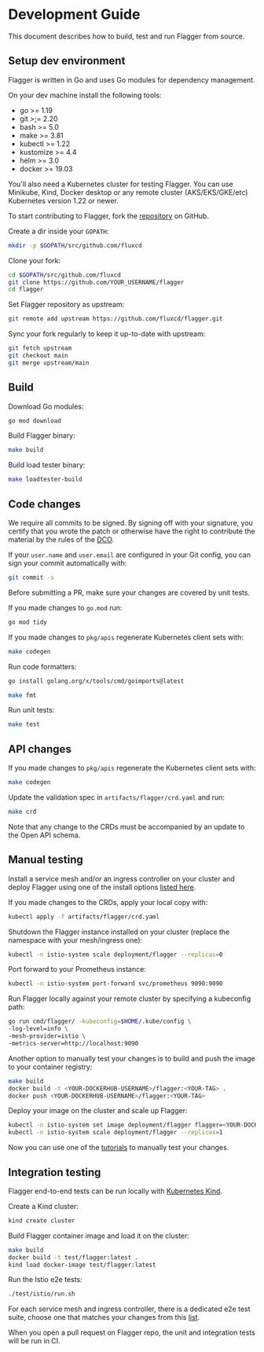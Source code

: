 # Development Guide

This document describes how to build, test and run Flagger from source.

## Setup dev environment

Flagger is written in Go and uses Go modules for dependency management.

On your dev machine install the following tools:

* go >= 1.19
* git >;= 2.20
* bash >= 5.0
* make >= 3.81
* kubectl >= 1.22
* kustomize >= 4.4
* helm >= 3.0
* docker >= 19.03

You'll also need a Kubernetes cluster for testing Flagger.
You can use Minikube, Kind, Docker desktop or any remote cluster (AKS/EKS/GKE/etc) Kubernetes version 1.22 or newer.

To start contributing to Flagger, fork the [repository](https://github.com/fluxcd/flagger) on GitHub.

Create a dir inside your `GOPATH`:

```bash
mkdir -p $GOPATH/src/github.com/fluxcd
```

Clone your fork:

```bash
cd $GOPATH/src/github.com/fluxcd
git clone https://github.com/YOUR_USERNAME/flagger
cd flagger
```

Set Flagger repository as upstream:

```bash
git remote add upstream https://github.com/fluxcd/flagger.git
```

Sync your fork regularly to keep it up-to-date with upstream:

```bash
git fetch upstream
git checkout main
git merge upstream/main
```

## Build

Download Go modules:

```bash
go mod download
```

Build Flagger binary:

```bash
make build
```

Build load tester binary:

```bash
make loadtester-build
```

## Code changes

We require all commits to be signed. By signing off with your signature, you
certify that you wrote the patch or otherwise have the right to contribute the
material by the rules of the [DCO](https://raw.githubusercontent.com/fluxcd/flagger/main/DCO).

If your `user.name` and `user.email` are configured in your Git config,
you can sign your commit automatically with:

```bash
git commit -s
```

Before submitting a PR, make sure your changes are covered by unit tests.

If you made changes to `go.mod` run:

```bash
go mod tidy
```

If you made changes to `pkg/apis` regenerate Kubernetes client sets with:

```bash
make codegen
```

Run code formatters:

```bash
go install golang.org/x/tools/cmd/goimports@latest

make fmt
```

Run unit tests:

```bash
make test
```

## API changes

If you made changes to `pkg/apis` regenerate the Kubernetes client sets with:

```bash
make codegen
```

Update the validation spec in `artifacts/flagger/crd.yaml` and run:

```bash
make crd
```

Note that any change to the CRDs must be accompanied by an update to the Open API schema.

## Manual testing

Install a service mesh and/or an ingress controller on your cluster
and deploy Flagger using one of the install options
[listed here](https://docs.flagger.app/install/flagger-install-on-kubernetes).

If you made changes to the CRDs, apply your local copy with:

```bash
kubectl apply -f artifacts/flagger/crd.yaml
```

Shutdown the Flagger instance installed on your cluster (replace the namespace with your mesh/ingress one):

```bash
kubectl -n istio-system scale deployment/flagger --replicas=0
```

Port forward to your Prometheus instance:

```bash
kubectl -n istio-system port-forward svc/prometheus 9090:9090
```

Run Flagger locally against your remote cluster by specifying a kubeconfig path:

```bash
go run cmd/flagger/ -kubeconfig=$HOME/.kube/config \
-log-level=info \
-mesh-provider=istio \
-metrics-server=http://localhost:9090
```

Another option to manually test your changes is to build and push the image to your container registry:

```bash
make build
docker build -t <YOUR-DOCKERHUB-USERNAME>/flagger:<YOUR-TAG> .
docker push <YOUR-DOCKERHUB-USERNAME>/flagger:<YOUR-TAG>
```

Deploy your image on the cluster and scale up Flagger:

```bash
kubectl -n istio-system set image deployment/flagger flagger=<YOUR-DOCKERHUB-USERNAME>/flagger:<YOUR-TAG>
kubectl -n istio-system scale deployment/flagger --replicas=1
```

Now you can use one of the [tutorials](https://docs.flagger.app/) to manually test your changes.

## Integration testing

Flagger end-to-end tests can be run locally with [Kubernetes Kind](https://github.com/kubernetes-sigs/kind).

Create a Kind cluster:

```bash
kind create cluster
```

Build Flagger container image and load it on the cluster:

```bash
make build
docker build -t test/flagger:latest .
kind load docker-image test/flagger:latest
```


Run the Istio e2e tests:

```bash
./test/istio/run.sh
```

For each service mesh and ingress controller, there is a dedicated e2e test suite,
choose one that matches your changes from this [list](https://github.com/fluxcd/flagger/tree/main/test).

When you open a pull request on Flagger repo, the unit and integration tests will be run in CI.
